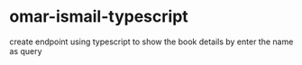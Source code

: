 # omar-ismail-typescript
create endpoint using typescript to show the book details by enter the name as query

